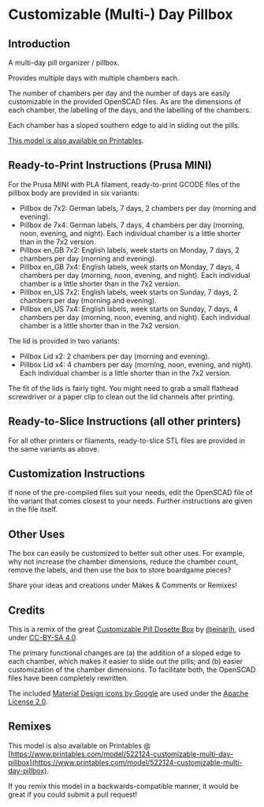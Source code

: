 # Customizable (Multi-) Day Pillbox

## Introduction

A multi-day pill organizer / pillbox.

Provides multiple days with multiple chambers each.

The number of chambers per day and the number of days are easily customizable in the provided OpenSCAD files. As are the
dimensions of each chamber, the labelling of the days, and the labelling of the chambers.

Each chamber has a sloped southern edge to aid in sliding out the pills.

[This model is also available on Printables](https://www.printables.com/model/522124-customizable-multi-day-pillbox).

## Ready-to-Print Instructions (Prusa MINI)

For the Prusa MINI with PLA filament, ready-to-print GCODE files of the pillbox body are provided in six variants:

- Pillbox de 7x2: German labels, 7 days, 2 chambers per day (morning and evening).
- Pillbox de 7x4: German labels, 7 days, 4 chambers per day (morning, noon, evening, and night). Each individual chamber
  is a little shorter than in the 7x2 version.
- Pillbox en_GB 7x2: English labels, week starts on Monday, 7 days, 2 chambers per day (morning and evening).
- Pillbox en_GB 7x4: English labels, week starts on Monday, 7 days, 4 chambers per day (morning, noon, evening, and
  night). Each individual chamber is a little shorter than in the 7x2 version.
- Pillbox en_US 7x2: English labels, week starts on Sunday, 7 days, 2 chambers per day (morning and evening).
- Pillbox en_US 7x4: English labels, week starts on Sunday, 7 days, 4 chambers per day (morning, noon, evening, and
  night). Each individual chamber is a little shorter than in the 7x2 version.

The lid is provided in two variants:

- Pillbox Lid x2: 2 chambers per day (morning and evening).
- Pillbox Lid x4: 4 chambers per day (morning, noon, evening, and night). Each individual chamber is a little shorter
  than in the 7x2 version.

The fit of the lids is fairly tight. You might need to grab a small flathead screwdriver or a paper clip to clean out
the lid channels after printing.

## Ready-to-Slice Instructions (all other printers)

For all other printers or filaments, ready-to-slice STL files are provided in the same variants as above.

## Customization Instructions

If none of the pre-compiled files suit your needs, edit the OpenSCAD file of the variant that comes closest to your
needs. Further instructions are given in the file itself.

## Other Uses

The box can easily be customized to better suit other uses. For example, why not increase the chamber dimensions, reduce
the chamber count, remove the labels, and then use the box to store boardgame pieces?

Share your ideas and creations under Makes & Comments or Remixes!

## Credits

This is a remix of the great [Customizable Pill Dosette
Box](https://www.printables.com/model/70577-customizable-pill-dosette-box) by
[@einarjh](https://www.printables.com/@einarjh_110431), used under [CC-BY-SA
4.0](https://creativecommons.org/licenses/by-sa/4.0/).

The primary functional changes are (a) the addition of a sloped edge to each chamber, which makes it easier to slide out
the pills; and (b) easier customization of the chamber dimensions. To facilitate both, the OpenSCAD files have been
completely rewritten.

The included [Material Design icons by Google](https://developers.google.com/fonts/docs/material_icons) are used under
the [Apache License 2.0](https://www.apache.org/licenses/LICENSE-2.0.txt).

## Remixes

This model is also available on Printables @
[https://www.printables.com/model/522124-customizable-multi-day-pillbox](https://www.printables.com/model/522124-customizable-multi-day-pillbox).

If you remix this model in a backwards-compatible manner, it would be great if you could submit a pull request!
